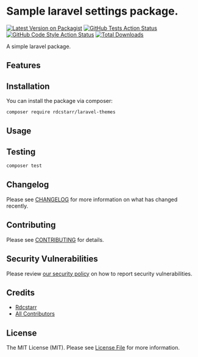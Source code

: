 # Sample laravel settings package.

[![Latest Version on Packagist](https://img.shields.io/packagist/v/rdcstarr/laravel-themes.svg?style=flat-square)](https://packagist.org/packages/rdcstarr/laravel-themes)
[![GitHub Tests Action Status](https://img.shields.io/github/actions/workflow/status/rdcstarr/laravel-themes/run-tests.yml?branch=main&label=tests&style=flat-square)](https://github.com/rdcstarr/laravel-themes/actions?query=workflow%3Arun-tests+branch%3Amain)
[![GitHub Code Style Action Status](https://img.shields.io/github/actions/workflow/status/rdcstarr/laravel-themes/fix-php-code-style-issues.yml?branch=main&label=code%20style&style=flat-square)](https://github.com/rdcstarr/laravel-themes/actions?query=workflow%3A"Fix+PHP+code+style+issues"+branch%3Amain)
[![Total Downloads](https://img.shields.io/packagist/dt/rdcstarr/laravel-themes.svg?style=flat-square)](https://packagist.org/packages/rdcstarr/laravel-themes)

A simple laravel package.

## Features

## Installation

You can install the package via composer:

```bash
composer require rdcstarr/laravel-themes
```

## Usage


## Testing

```bash
composer test
```

## Changelog

Please see [CHANGELOG](CHANGELOG.md) for more information on what has changed recently.

## Contributing

Please see [CONTRIBUTING](CONTRIBUTING.md) for details.

## Security Vulnerabilities

Please review [our security policy](../../security/policy) on how to report security vulnerabilities.

## Credits

- [Rdcstarr](https://github.com/rdcstarr)
- [All Contributors](../../contributors)

## License

The MIT License (MIT). Please see [License File](LICENSE.md) for more information.
